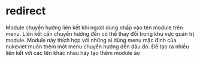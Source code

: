 redirect
========

Module chuyển hướng liên kết khi người dùng nhấp vào tên module trên menu. 
Liên kết cần chuyển hướng đến có thể thay đổi trong khu vực quản trị module.
Module này thích hợp với những ai dùng menu mặc định của nukeviet muốn thêm một menu chuyển hướng đến đâu đó. Để tạo ra nhiều liên kết với các tên khác nhau hãy tạo thêm module ảo
